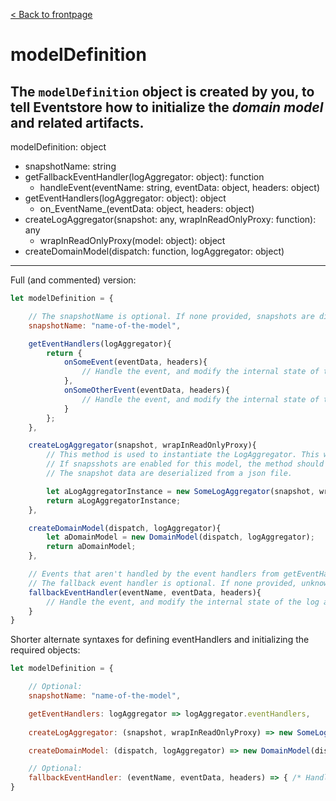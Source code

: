 [< Back to frontpage](./index.md)

# modelDefinition

The `modelDefinition` object is created by you, to tell Eventstore how to initialize the _domain model_ and related artifacts.
---
modelDefinition: object
- snapshotName: string
- getFallbackEventHandler(logAggregator: object): function
	- handleEvent(eventName: string, eventData: object, headers: object)
- getEventHandlers(logAggregator: object): object
	- on_EventName_(eventData: object, headers: object)
- createLogAggregator(snapshot: any, wrapInReadOnlyProxy: function): any
	- wrapInReadOnlyProxy(model: object): object
- createDomainModel(dispatch: function, logAggregator: object)

---

Full (and commented) version:
```javascript
let modelDefinition = {

	// The snapshotName is optional. If none provided, snapshots are disabled for this model.
	snapshotName: "name-of-the-model",

	getEventHandlers(logAggregator){
		return {
			onSomeEvent(eventData, headers){
				// Handle the event, and modify the internal state of the log aggregator object accordingly.
			},
			onSomeOtherEvent(eventData, headers){
				// Handle the event, and modify the internal state of the log aggregator object accordingly.
			}
		};
	},

	createLogAggregator(snapshot, wrapInReadOnlyProxy){
		// This method is used to instantiate the LogAggregator. This will usually be a constructor.
		// If snapsshots are enabled for this model, the method should accept the snapshot data object.
		// The snapshot data are deserialized from a json file.

		let aLogAggregatorInstance = new SomeLogAggregator(snapshot, wrapInReadOnlyProxy);
		return aLogAggregatorInstance;
	},

	createDomainModel(dispatch, logAggregator){
		let aDomainModel = new DomainModel(dispatch, logAggregator);
		return aDomainModel;
	},

	// Events that aren't handled by the event handlers from getEventHandlers(...), will be handled by the fallback event handler.
	// The fallback event handler is optional. If none provided, unknown events will be ignored by this model.
	fallbackEventHandler(eventName, eventData, headers){
		// Handle the event, and modify the internal state of the log aggregator object accordingly.
	}
}
```

Shorter alternate syntaxes for defining eventHandlers and initializing the required objects:
```javascript
let modelDefinition = {

	// Optional:
	snapshotName: "name-of-the-model",

	getEventHandlers: logAggregator => logAggregator.eventHandlers,
	
	createLogAggregator: (snapshot, wrapInReadOnlyProxy) => new SomeLogAggregator(snapshot, wrapInReadOnlyProxy),

	createDomainModel: (dispatch, logAggregator) => new DomainModel(dispatch, logAggregator),

	// Optional:
	fallbackEventHandler: (eventName, eventData, headers) => { /* Handle event...*/ }
}
```
